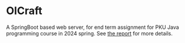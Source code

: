 # OICraft

A SpringBoot based web server, for end term assignment for PKU Java programming course in 2024 spring. See [the report](./report/report.md) for more details.
